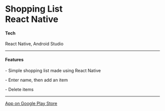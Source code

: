 # Shopping List<br>React Native

<h4>Tech</h4>
<p>React Native, Android Studio</p>
<hr />
<h4>Features</h4>
<p>- Simple shopping list made using React Native</p>
<p>- Enter name, then add an item</p>
<p>- Delete items</p>
<hr />
<a href="https://play.google.com/store/apps/details?id=com.paulsreactnativeshop" target="_blank">
	App on Google Play Store
</a>
